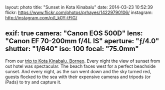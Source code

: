 layout: photo
title: "Sunset in Kota Kinabalu"
date: 2014-03-23 10:52:39
flickr: https://www.flickr.com/photos/prhayes/14229790106/
instagram: http://instagram.com/p/l_k0Y-tFIG/

exif: true
camera: "Canon EOS 500D"
lens: "Canon EF 70-200mm f/4L IS"
aperture: "ƒ/4.0"
shutter: "1/640"
iso: 100
focal: "75.0mm"
---

From our [trip to Kota Kinabalu, Borneo](http://www.sam-and-paul.com/2014/05/shangri-la-rasa-ria-borneo/). Every night the view of sunset from out hotel was spectacular. The beach faces west for a per­fect beach­side sun­set. And every night, as the sun went down and the sky turned red, guests flocked to the sea with their expen­sive cam­eras and tripods (or iPads) to try and cap­ture it.

